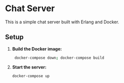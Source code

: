 # Chat Server

This is a simple chat server built with Erlang and Docker.

## Setup

1. **Build the Docker image:**

   ```sh
    docker-compose down; docker-compose build
   ```

2. **Start the server:**

   ```sh
   docker-compose up
   ```
